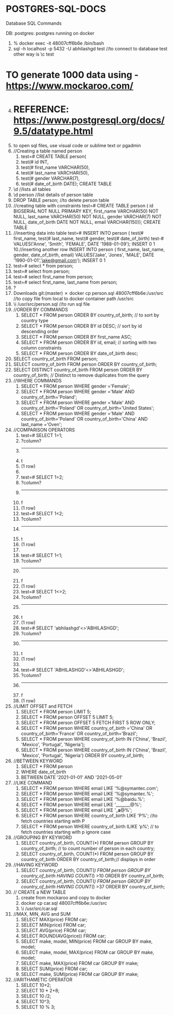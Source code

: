 # POSTGRES-SQL-DOCS

Database SQL Commands

DB: postgres:
postgres running on docker

1. % docker exec -it 48007cff6b6e /bin/bash
2. sql -h localhost -p 5432 -U abhilashgd test //to connect to database test other way is \c test

# TO generate 1000 data using - https://www.mockaroo.com/
4. # REFERENCE: https://www.postgresql.org/docs/9.5/datatype.html
5. to open sql files, use visual code or sublime text or pgadmin
6. //Creating a table named person 
    1. test=# CREATE TABLE person(
    2. test(# id INT,
    3. test(# first_name VARCHAR(50),
    4. test(# last_name VARCHAR(50),
    5. test(# gender VARCHAR(7),
    6. test(# date_of_birth DATE);
CREATE TABLE
5. \d //lists all tables
6. \d person //list details of person table
7. DROP TABLE person; //to delete person table
8. //creating table with constraints
test=# CREATE TABLE person (
id BIGSERIAL  NOT NULL PRIMARY KEY,
first_name VARCHAR(50) NOT NULL,
last_name VARCHAR(50) NOT NULL,
gender VARCHAR(7) NOT NULL,
date_of_birth DATE NOT NULL,
email VARCHAR(150));
CREATE TABLE
9. //inserting data into table
test=# INSERT INTO person (
test(# first_name,
test(# last_name,
test(# gender,
test(# date_of_birth)
test-# VALUES('Anne', 'Smith', 'FEMALE', DATE '1988-01-09');
INSERT 0 1
10.//inserting another row
 INSERT INTO person (
first_name,
last_name,
gender,
date_of_birth, email)
VALUES('Jake', 'Jones', 'MALE', DATE '1990-01-01','jake@gmail.com');
INSERT 0 1
11. test=# select * from person;
12. test=# select from person;
13. test=# select first_name from person;
14. test=# select first_name, last_name from person;
16. \?
17.  Downloads git:(master) ✗ docker cp person.sql 48007cff6b6e:/usr/src //to copy file from local to docker container path /usr/src
18. \i /usr/src/person.sql //to run sql file
19. //ORDER BY COMMANDS
    1. SELECT * FROM person ORDER BY country_of_birth; // to sort by country type
    2. SELECT * FROM person ORDER BY id DESC; // sort by id descending order
    3.  SELECT * FROM person ORDER BY first_name  ASC;
    4. SELECT * FROM person ORDER BY id, email; // sorting with two column constraints
    5. SELECT * FROM person ORDER BY date_of_birth desc;
20. SELECT country_of_birth FROM person;
21. SELECT country_of_birth FROM person ORDER BY country_of_birth;
22. SELECT DISTINCT country_of_birth FROM person ORDER BY country_of_birth; // Distinct to remove duplicates from the query
23. //WHERE COMMANDS
    1. SELECT * FROM person WHERE gender ='Female';
    2. SELECT * FROM person WHERE gender ='Male' AND country_of_birth='Poland';
    3. SELECT * FROM person WHERE gender ='Male' AND country_of_birth='Poland' OR country_of_birth='United States';
    4. SELECT * FROM person WHERE gender ='Male' AND country_of_birth='Poland' OR country_of_birth='China' AND last_name ='Oven';
24. //COMPARISON OPERATORS
    1. test=# SELECT 1=1;
    2.  ?column?
    3. ----------
    4.  t
    5. (1 row)
    6. 
    7. test=# SELECT 1=2;
    8.  ?column?
    9. ----------
    10.  f
    11. (1 row)
    12. test=# SELECT 1<2;
    13.  ?column?
    14. ----------
    15.  t
    16. (1 row)
    17. 
    18. test=# SELECT 1<1;
    19.  ?column?
    20. ----------
    21.  f
    22. (1 row)
    23. test=# SELECT 1<>2;
    24.  ?column?
    25. ----------
    26.  t
    27. (1 row)
    28. test=# SELECT 'abhilashgd'<>'ABHILASHGD';
    29.  ?column?
    30. ----------
    31.  t
    32. (1 row)
    33. 
    34. test=# SELECT 'ABHILASHGD'<>'ABHILASHGD';
    35.  ?column?
    36. ----------
    37.  f
    38. (1 row)
25. //LIMIT OFFSET and FETCH
    1. SELECT * FROM person LIMIT 5;
    2. SELECT * FROM person OFFSET 5 LIMIT 5;
    3. SELECT * FROM person OFFSET 5 FETCH FIRST 5 ROW ONLY;
    4. SELECT * FROM person WHERE country_of_birth ='China' OR country_of_birth='France' OR country_of_birth='Brazil';
    5.  SELECT * FROM person WHERE country_of_birth IN ('China', 'Brazil', 'Mexico', 'Portugal', 'Nigeria');
    6. SELECT * FROM person WHERE country_of_birth IN ('China', 'Brazil', 'Mexico', 'Portugal', 'Nigeria') ORDER BY country_of_birth;
26. //BETWEEN KEYWORD
    1. SELECT * FROM person
    2. WHERE date_of_birth
    3. BETWEEN DATE '2021-01-01' AND '2021-05-01'
27. //LIKE COMMAND
    1. SELECT * FROM person WHERE email LIKE '%@symantec.com';
    2. SELECT * FROM person WHERE email LIKE '%@symantec.%';
    3. SELECT * FROM person WHERE email LIKE '%@baidu.%';
    4. SELECT * FROM person WHERE email LIKE '_______@%';
    5.  SELECT * FROM person WHERE email LIKE '___a__@%';
    6. SELECT * FROM person WHERE country_of_birth LIKE 'P%'; //to fetch countries starting with P
    7. SELECT * FROM person WHERE country_of_birth ILIKE ‘p%’; // to fetch countries starting with p ignore case
28. //GROUPING BY KEYWORD
    1. SELECT country_of_birth, COUNT(*)  FROM person GROUP BY country_of_birth; // to count number of person in each country;
    2. SELECT country_of_birth, COUNT(*)  FROM person GROUP BY country_of_birth ORDER BY country_of_birth;// displays in order
29. //HAVING KEYWORD
    1. SELECT country_of_birth, COUNT(*)  FROM person GROUP BY country_of_birth HAVING COUNT(*) >10 ORDER BY country_of_birth;
    2. SELECT country_of_birth, COUNT(*)  FROM person GROUP BY country_of_birth HAVING COUNT(*) >37 ORDER BY country_of_birth;
30. // CREATE a NEW TABLE
    1. create from mockaroo and copy to docker
    2. docker cp car.sql 48007cff6b6e:/usr/src
    3. \i /usr/src/car.sql
31. //MAX, MIN, AVG and SUM
    1.  SELECT MAX(price) FROM car;
    2. SELECT MIN(price) FROM car;
    3. SELECT AVG(price) FROM car;
    4. SELECT ROUND(AVG(price)) FROM car;
    5. SELECT make, model, MIN(price) FROM car GROUP BY make, model;
    6. SELECT make, model, MAX(price) FROM car GROUP BY make, model;
    7. SELECT make,  MAX(price) FROM car GROUP BY make;
    8. SELECT SUM(price) FROM car;
    9. SELECT make, SUM(price) FROM car GROUP BY make;
32. //ARITHAMETIC OPERATOR
    1. SELECT 10+2;
    2. SELECT 10 * 2+8;
    3. SELECT 10 /2;
    4. SELECT 10^3;
    5. SELECT 10 % 3;


